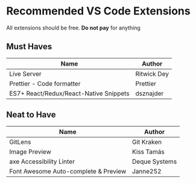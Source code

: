 # Recommended VS Code Extensions
All extensions should be free. **Do not pay** for anything

## Must Haves
| Name | Author |
|---|---|
| Live Server | Ritwick Dey | 
| Prettier - Code formatter | Prettier | 
| ES7+ React/Redux/React-Native Snippets | dsznajder |

## Neat to Have
| Name | Author |
|---|---|
| GitLens | Git Kraken |
| Image Preview | Kiss Tamás |
| axe Accessibility Linter | Deque Systems |
| Font Awesome Auto-complete & Preview | Janne252 |
